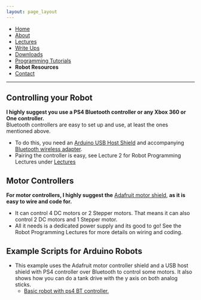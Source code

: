 ```yaml
---
layout: page_layout
---
```

* [Home](../index.md)
* [About](About.md)       
* [Lectures](Lectures.md)
* [Write Ups](Write_Ups.md)
* [Downloads](Downloads.md)
* [Programming Tutorials](Programming_Tutorials.md)
* **Robot Resources**
* [Contact](Contact.md)

* * *
## Controlling your Robot
**I highly suggest you use a PS4 Bluetooth controller or any Xbox 360 or One controller.**  
Bluetooth controllers are easy to set up and use, at least the ones mentioned above.
* To do this, you need an [Arduino USB Host Shield](https://store.arduino.cc/usa/arduino-usb-host-shield) and accompanying [Bluetooth wireless adapter](https://github.com/felis/USB_Host_Shield_2.0/wiki/Bluetooth-dongles).
* Pairing the controller is easy, see Lecture 2 for Robot Programming Lectures under [Lectures](Lectures.md)

## Motor Controllers
**For motor controllers, I highly suggest the** [Adafruit motor shield](https://www.adafruit.com/product/1438?gclid=CjwKCAiAqIHTBRAVEiwA6TgJw5LRyxHq3K9mnEQkyjCQKqnoeI4orKzAAj2KrmRVDnoR4DovjPvrMBoC-WAQAvD_BwE
), **as it is easy to wire and code for.**  
* It can control 4 DC motors or 2 Stepper motors. That means it can also control 2 DC motors and 1 Stepper motor.
* All it needs is a dedicated power supply and its good to go! See the Robot Programming Lectures for more details on wiring and coding.

## Example Scripts for Arduino Robots
* This example uses the Adafruit motor controller shield and a USB host shield with PS4 controller over Bluetooth to control some motors. It also shows how you can do a tank drive with the y axis on both analog sticks.
  * [Basic robot with ps4 BT controller.](https://tinyurl.com/y8tc8snv)
